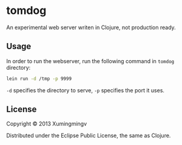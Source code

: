 # tomdog

An experimental web server writen in Clojure, not production ready.

## Usage

In order to run the webserver, run the following command in `tomdog` directory:
```bash
lein run -d /tmp -p 9999
```

`-d` specifies the directory to serve, `-p` specifies the port it uses.

## License

Copyright © 2013 Xumingmingv

Distributed under the Eclipse Public License, the same as Clojure.
